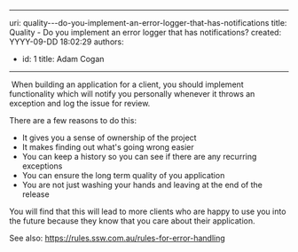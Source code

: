 

---
uri: quality---do-you-implement-an-error-logger-that-has-notifications
title: Quality - Do you implement an error logger that has notifications?
created: YYYY-09-DD 18:02:29
authors:
  - id: 1
    title: Adam Cogan
---




<span class='intro'> <p>​
                    When building an application for a client, you should implement functionality which
                    will notify you personally whenever it throws an exception and log the issue for
                    review.
                </p> </span>

<p>
                    There are a few reasons to do this&#58;
                </p>
                <ul>
                    <li>It gives you a sense of ownership of the project</li>
                    <li>It makes finding out what's going wrong easier</li>
                    <li>You can keep a history so you can see if there are any recurring exceptions</li>
                    <li>You can ensure the long term quality of you application</li>
                    <li>You are not just washing your hands and leaving at the end of the release</li>
                </ul>
                <p>
                    You will find that this will lead to more clients who are happy to use you into
                    the future because they know that you care about their application.
                </p><p>See also&#58;&#160;​<a href="/_layouts/15/FIXUPREDIRECT.ASPX?WebId=3dfc0e07-e23a-4cbb-aac2-e778b71166a2&amp;TermSetId=07da3ddf-0924-4cd2-a6d4-a4809ae20160&amp;TermId=1fc78c51-a2ac-40cf-be19-a55c82de3a33">https&#58;//rules.ssw.com.au/rules-for-error-handling​​</a></p>


